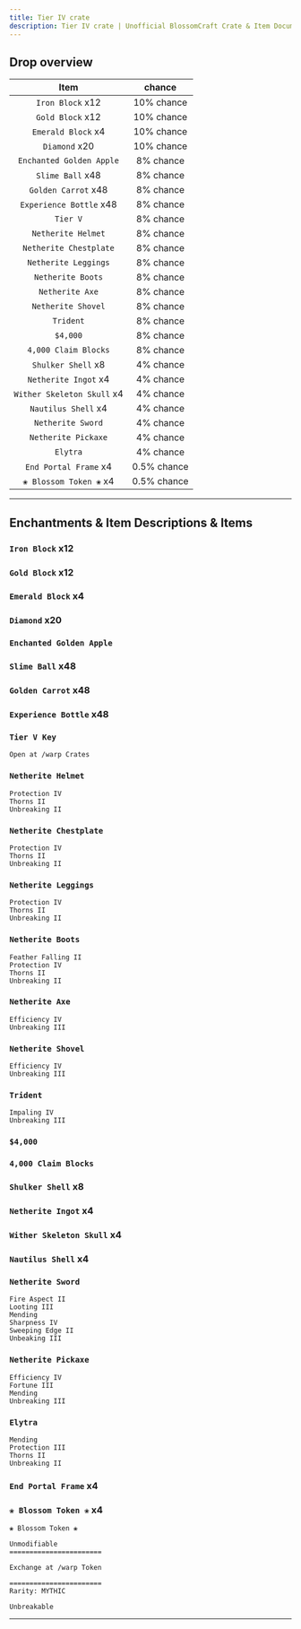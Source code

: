 ```yaml
---
title: Tier IV crate
description: Tier IV crate | Unofficial BlossomCraft Crate & Item Documentation
---
```


## Drop overview

|          Item          |   chance  |
|:----------------------:|:---------:|
|   `Iron Block` x12   | 10% chance |
|  `Gold Block` x12    | 10% chance |
|    `Emerald Block` x4  | 10% chance |
|    `Diamond` x20   | 10% chance |
| `Enchanted Golden Apple`   | 8% chance |
|   `Slime Ball` x48  | 8% chance |
|     `Golden Carrot` x48     | 8% chance |
|   `Experience Bottle` x48   | 8% chance |
|    `Tier V`    | 8% chance |
|    `Netherite Helmet`    | 8% chance |
|     `Netherite Chestplate`     | 8% chance |
| `Netherite Leggings` | 8% chance |
|   `Netherite Boots`   | 8% chance |
|    `Netherite Axe`   | 8% chance |
|     `Netherite Shovel`   | 8% chance |
| `Trident` | 8% chance |
|       `$4,000`      | 8% chance |
|    `4,000 Claim Blocks`   | 8% chance |
| `Shulker Shell` x8 | 4% chance |
|  `Netherite Ingot` x4  | 4% chance |
|      `Wither Skeleton Skull` x4   | 4% chance |
|   `Nautilus Shell` x4   | 4% chance |
|  `Netherite Sword`  | 4% chance |
|    `Netherite Pickaxe`   | 4% chance |
|    `Elytra`   | 4% chance |
|    `End Portal Frame` x4   | 0.5% chance |
|    `❀ Blossom Token ❀` x4   | 0.5% chance |

----

## Enchantments & Item Descriptions & Items

### `Iron Block` x12

### `Gold Block` x12

### `Emerald Block` x4

### `Diamond` x20

### `Enchanted Golden Apple`

### `Slime Ball` x48

### `Golden Carrot` x48

### `Experience Bottle` x48

### `Tier V Key`

```
Open at /warp Crates
```

### `Netherite Helmet`

```
Protection IV
Thorns II
Unbreaking II
```

### `Netherite Chestplate`

```
Protection IV
Thorns II
Unbreaking II
```

### `Netherite Leggings`

```
Protection IV
Thorns II
Unbreaking II
```

### `Netherite Boots`

```
Feather Falling II
Protection IV
Thorns II
Unbreaking II
```

### `Netherite Axe`

```
Efficiency IV
Unbreaking III
```

### `Netherite Shovel`

```
Efficiency IV
Unbreaking III
```

### `Trident`

```
Impaling IV
Unbreaking III
```

### `$4,000`

### `4,000 Claim Blocks`

### `Shulker Shell` x8

### `Netherite Ingot` x4

### `Wither Skeleton Skull` x4

### `Nautilus Shell` x4

### `Netherite Sword`

```
Fire Aspect II
Looting III
Mending
Sharpness IV
Sweeping Edge II
Unbeaking III
```

### `Netherite Pickaxe`

```
Efficiency IV
Fortune III
Mending
Unbreaking III
```

### `Elytra`

```
Mending
Protection III
Thorns II
Unbreaking II
```

### `End Portal Frame` x4

### `❀ Blossom Token ❀` x4

```
❀ Blossom Token ❀

Unmodifiable
=======================

Exchange at /warp Token

=======================
Rarity: MYTHIC

Unbreakable
```

----